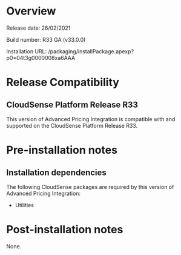 # Overview

Release date: 26/02/2021

Build number: R33 GA (v33.0.0)

Installation URL: /packaging/installPackage.apexp?p0=04t3g0000008xa6AAA

# Release Compatibility

## CloudSense Platform Release R33

This version of Advanced Pricing Integration is compatible with and supported on the CloudSense Platform Release R33.

# Pre-installation notes

## Installation dependencies

The following CloudSense packages are required by this version of Advanced Pricing Integration:

- Utilities

# Post-installation notes

None.

